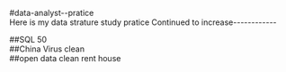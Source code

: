 #data-analyst--pratice 
<br>Here is my data strature study pratice
Continued to increase------------

##SQL 50 <br>
##China Virus clean<br>
##open data clean rent house
